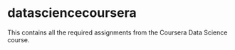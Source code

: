 # datasciencecoursera
This contains all the required assignments from the Coursera Data Science course.
